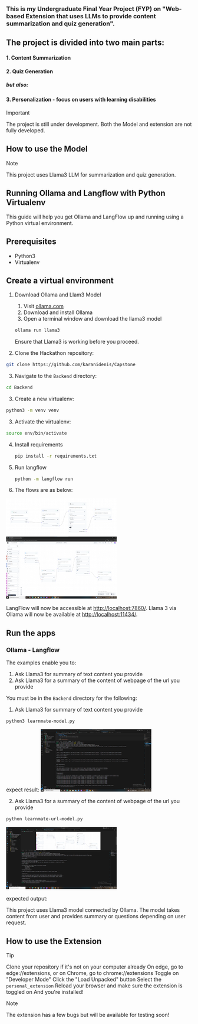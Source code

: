 ### This is my Undergraduate Final Year Project (FYP) on "Web-based Extension that uses LLMs to provide content summarization and quiz generation".

## The project is divided into two main parts:
#### 1. Content Summarization
#### 2. Quiz Generation
##### but also:
#### 3. Personalization - focus on users with learning disabilities 

>[!IMPORTANT]
>The project is still under development. Both the Model and extension are not fully developed.

## How to use the Model
>[!NOTE]
>This project uses Llama3 LLM for summarization and quiz generation. 

## Running Ollama and Langflow with Python Virtualenv

This guide will help you get Ollama and LangFlow up and running using a Python virtual environment.

## Prerequisites

- Python3
- Virtualenv


## Create a virtual environment

1. Download Ollama and Llam3 Model

    1. Visit [ollama.com](https://ollama.com/)
    2. Download and install Ollama
    3. Open a terminal window and download the llama3 model

    ```sh
    ollama run llama3
    ```

    Ensure that Llama3 is working before you proceed.

2. Clone the Hackathon repository:

```sh
git clone https://github.com/karanidenis/Capstone
```

3. Navigate to the `Backend` directory:

```sh
cd Backend
```

3. Create a new virtualenv:

```sh
python3 -m venv venv
```

3. Activate the virtualenv:

```sh
source env/bin/activate
```

4. Install requirements

    ```sh
    pip install -r requirements.txt
    ```

5. Run langflow

    ```sh
    python -m langflow run
    ```

6. The flows are as below:
<img src="images/text-input-model.png" width="300" />
<img src="images/langflow-with-url-only.png" width="300" />


LangFlow will now be accessible at [http://localhost:7860/](http://localhost:7860/).
Llama 3 via Ollama will now be available at [http://localhost:11434/](http://localhost:11434/).

## Run the apps

### Ollama - Langflow

The examples enable you to:
1. Ask Llama3 for summary of text content you provide
2. Ask Llama3 for a summary of the content of webpage of the url you provide

You must be in the `Backend` directory for the following:

1. Ask Llama3 for summary of text content you provide

```sh
python3 learnmate-model.py
```

expect result:
<img src="images/learnmate-text-output.png" width="300" />

2. Ask Llama3 for a summary of the content of webpage of the url you provide

```sh
python learnmate-url-model.py
```
<img src="images/learnmate-url-output.png" width="300" />

expected output:


This project uses Llama3 model connected by Ollama. The model takes content from user and provides summary or questions depending on user request. 

## How to use the Extension

>[!TIP]
> Clone your repository if it's not on your computer already 
> On edge, go to edge://extensions, or on Chrome, go to chrome://extensions 
> Toggle on "Developer Mode" 
> Click the "Load Unpacked" button 
> Select the `personal_extension` 
> Reload your browser and make sure the extension is toggled on 
> And you're installed!

>[!NOTE]
>The extension has a few bugs but will be available for testing soon!